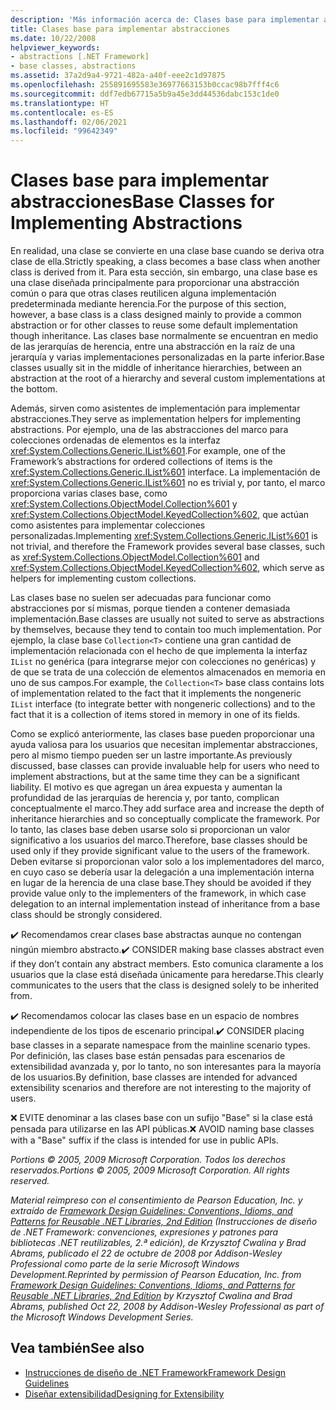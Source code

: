 ```yaml
---
description: 'Más información acerca de: Clases base para implementar abstracciones'
title: Clases base para implementar abstracciones
ms.date: 10/22/2008
helpviewer_keywords:
- abstractions [.NET Framework]
- base classes, abstractions
ms.assetid: 37a2d9a4-9721-482a-a40f-eee2c1d97875
ms.openlocfilehash: 255891695583e36977663153b0ccac98b7fff4c6
ms.sourcegitcommit: ddf7edb67715a5b9a45e3dd44536dabc153c1de0
ms.translationtype: HT
ms.contentlocale: es-ES
ms.lasthandoff: 02/06/2021
ms.locfileid: "99642349"
---
```

# <a name="base-classes-for-implementing-abstractions"></a><span data-ttu-id="6bf32-103">Clases base para implementar abstracciones</span><span class="sxs-lookup"><span data-stu-id="6bf32-103">Base Classes for Implementing Abstractions</span></span>

<span data-ttu-id="6bf32-104">En realidad, una clase se convierte en una clase base cuando se deriva otra clase de ella.</span><span class="sxs-lookup"><span data-stu-id="6bf32-104">Strictly speaking, a class becomes a base class when another class is derived from it.</span></span> <span data-ttu-id="6bf32-105">Para esta sección, sin embargo, una clase base es una clase diseñada principalmente para proporcionar una abstracción común o para que otras clases reutilicen alguna implementación predeterminada mediante herencia.</span><span class="sxs-lookup"><span data-stu-id="6bf32-105">For the purpose of this section, however, a base class is a class designed mainly to provide a common abstraction or for other classes to reuse some default implementation though inheritance.</span></span> <span data-ttu-id="6bf32-106">Las clases base normalmente se encuentran en medio de las jerarquías de herencia, entre una abstracción en la raíz de una jerarquía y varias implementaciones personalizadas en la parte inferior.</span><span class="sxs-lookup"><span data-stu-id="6bf32-106">Base classes usually sit in the middle of inheritance hierarchies, between an abstraction at the root of a hierarchy and several custom implementations at the bottom.</span></span>

 <span data-ttu-id="6bf32-107">Además, sirven como asistentes de implementación para implementar abstracciones.</span><span class="sxs-lookup"><span data-stu-id="6bf32-107">They serve as implementation helpers for implementing abstractions.</span></span> <span data-ttu-id="6bf32-108">Por ejemplo, una de las abstracciones del marco para colecciones ordenadas de elementos es la interfaz <xref:System.Collections.Generic.IList%601>.</span><span class="sxs-lookup"><span data-stu-id="6bf32-108">For example, one of the Framework’s abstractions for ordered collections of items is the <xref:System.Collections.Generic.IList%601> interface.</span></span> <span data-ttu-id="6bf32-109">La implementación de <xref:System.Collections.Generic.IList%601> no es trivial y, por tanto, el marco proporciona varias clases base, como <xref:System.Collections.ObjectModel.Collection%601> y <xref:System.Collections.ObjectModel.KeyedCollection%602>, que actúan como asistentes para implementar colecciones personalizadas.</span><span class="sxs-lookup"><span data-stu-id="6bf32-109">Implementing <xref:System.Collections.Generic.IList%601> is not trivial, and therefore the Framework provides several base classes, such as <xref:System.Collections.ObjectModel.Collection%601> and <xref:System.Collections.ObjectModel.KeyedCollection%602>, which serve as helpers for implementing custom collections.</span></span>

 <span data-ttu-id="6bf32-110">Las clases base no suelen ser adecuadas para funcionar como abstracciones por sí mismas, porque tienden a contener demasiada implementación.</span><span class="sxs-lookup"><span data-stu-id="6bf32-110">Base classes are usually not suited to serve as abstractions by themselves, because they tend to contain too much implementation.</span></span> <span data-ttu-id="6bf32-111">Por ejemplo, la clase base `Collection<T>` contiene una gran cantidad de implementación relacionada con el hecho de que implementa la interfaz `IList` no genérica (para integrarse mejor con colecciones no genéricas) y de que se trata de una colección de elementos almacenados en memoria en uno de sus campos.</span><span class="sxs-lookup"><span data-stu-id="6bf32-111">For example, the `Collection<T>` base class contains lots of implementation related to the fact that it implements the nongeneric `IList` interface (to integrate better with nongeneric collections) and to the fact that it is a collection of items stored in memory in one of its fields.</span></span>

 <span data-ttu-id="6bf32-112">Como se explicó anteriormente, las clases base pueden proporcionar una ayuda valiosa para los usuarios que necesitan implementar abstracciones, pero al mismo tiempo pueden ser un lastre importante.</span><span class="sxs-lookup"><span data-stu-id="6bf32-112">As previously discussed, base classes can provide invaluable help for users who need to implement abstractions, but at the same time they can be a significant liability.</span></span> <span data-ttu-id="6bf32-113">El motivo es que agregan un área expuesta y aumentan la profundidad de las jerarquías de herencia y, por tanto, complican conceptualmente el marco.</span><span class="sxs-lookup"><span data-stu-id="6bf32-113">They add surface area and increase the depth of inheritance hierarchies and so conceptually complicate the framework.</span></span> <span data-ttu-id="6bf32-114">Por lo tanto, las clases base deben usarse solo si proporcionan un valor significativo a los usuarios del marco.</span><span class="sxs-lookup"><span data-stu-id="6bf32-114">Therefore, base classes should be used only if they provide significant value to the users of the framework.</span></span> <span data-ttu-id="6bf32-115">Deben evitarse si proporcionan valor solo a los implementadores del marco, en cuyo caso se debería usar la delegación a una implementación interna en lugar de la herencia de una clase base.</span><span class="sxs-lookup"><span data-stu-id="6bf32-115">They should be avoided if they provide value only to the implementers of the framework, in which case delegation to an internal implementation instead of inheritance from a base class should be strongly considered.</span></span>

 <span data-ttu-id="6bf32-116">✔️ Recomendamos crear clases base abstractas aunque no contengan ningún miembro abstracto.</span><span class="sxs-lookup"><span data-stu-id="6bf32-116">✔️ CONSIDER making base classes abstract even if they don’t contain any abstract members.</span></span> <span data-ttu-id="6bf32-117">Esto comunica claramente a los usuarios que la clase está diseñada únicamente para heredarse.</span><span class="sxs-lookup"><span data-stu-id="6bf32-117">This clearly communicates to the users that the class is designed solely to be inherited from.</span></span>

 <span data-ttu-id="6bf32-118">✔️ Recomendamos colocar las clases base en un espacio de nombres independiente de los tipos de escenario principal.</span><span class="sxs-lookup"><span data-stu-id="6bf32-118">✔️ CONSIDER placing base classes in a separate namespace from the mainline scenario types.</span></span> <span data-ttu-id="6bf32-119">Por definición, las clases base están pensadas para escenarios de extensibilidad avanzada y, por lo tanto, no son interesantes para la mayoría de los usuarios.</span><span class="sxs-lookup"><span data-stu-id="6bf32-119">By definition, base classes are intended for advanced extensibility scenarios and therefore are not interesting to the majority of users.</span></span>

 <span data-ttu-id="6bf32-120">❌ EVITE denominar a las clases base con un sufijo "Base" si la clase está pensada para utilizarse en las API públicas.</span><span class="sxs-lookup"><span data-stu-id="6bf32-120">❌ AVOID naming base classes with a "Base" suffix if the class is intended for use in public APIs.</span></span>

 <span data-ttu-id="6bf32-121">*Portions © 2005, 2009 Microsoft Corporation. Todos los derechos reservados.*</span><span class="sxs-lookup"><span data-stu-id="6bf32-121">*Portions © 2005, 2009 Microsoft Corporation. All rights reserved.*</span></span>

 <span data-ttu-id="6bf32-122">*Material reimpreso con el consentimiento de Pearson Education, Inc. y extraído de [Framework Design Guidelines: Conventions, Idioms, and Patterns for Reusable .NET Libraries, 2nd Edition](https://www.informit.com/store/framework-design-guidelines-conventions-idioms-and-9780321545619) (Instrucciones de diseño de .NET Framework: convenciones, expresiones y patrones para bibliotecas .NET reutilizables, 2.ª edición), de Krzysztof Cwalina y Brad Abrams, publicado el 22 de octubre de 2008 por Addison-Wesley Professional como parte de la serie Microsoft Windows Development.*</span><span class="sxs-lookup"><span data-stu-id="6bf32-122">*Reprinted by permission of Pearson Education, Inc. from [Framework Design Guidelines: Conventions, Idioms, and Patterns for Reusable .NET Libraries, 2nd Edition](https://www.informit.com/store/framework-design-guidelines-conventions-idioms-and-9780321545619) by Krzysztof Cwalina and Brad Abrams, published Oct 22, 2008 by Addison-Wesley Professional as part of the Microsoft Windows Development Series.*</span></span>

## <a name="see-also"></a><span data-ttu-id="6bf32-123">Vea también</span><span class="sxs-lookup"><span data-stu-id="6bf32-123">See also</span></span>

- [<span data-ttu-id="6bf32-124">Instrucciones de diseño de .NET Framework</span><span class="sxs-lookup"><span data-stu-id="6bf32-124">Framework Design Guidelines</span></span>](index.md)
- [<span data-ttu-id="6bf32-125">Diseñar extensibilidad</span><span class="sxs-lookup"><span data-stu-id="6bf32-125">Designing for Extensibility</span></span>](designing-for-extensibility.md)
